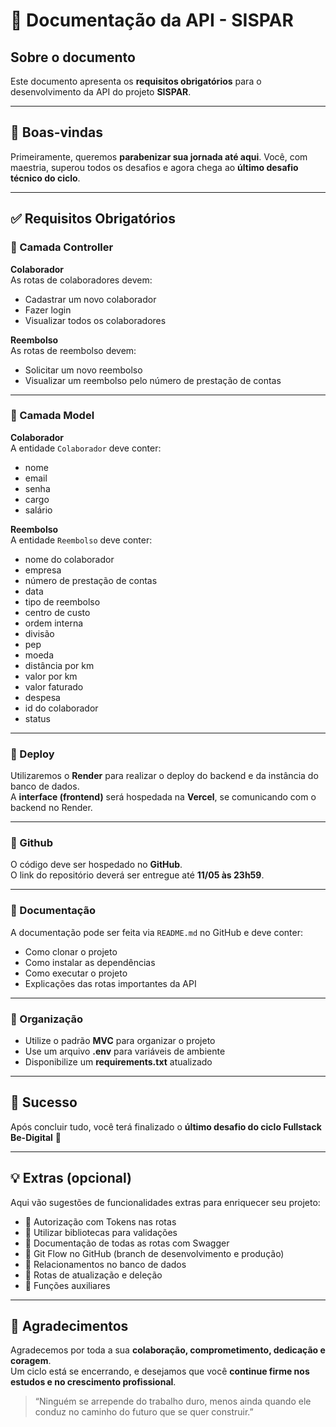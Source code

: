 # 📄 Documentação da API - SISPAR

## Sobre o documento

Este documento apresenta os **requisitos obrigatórios** para o desenvolvimento da API do projeto **SISPAR**.

---

## 👋 Boas-vindas

Primeiramente, queremos **parabenizar sua jornada até aqui**. Você, com maestria, superou todos os desafios e agora chega ao **último desafio técnico do ciclo**.

---

## ✅ Requisitos Obrigatórios

### 🔸 Camada Controller

**Colaborador**  
As rotas de colaboradores devem:
- Cadastrar um novo colaborador
- Fazer login
- Visualizar todos os colaboradores

**Reembolso**  
As rotas de reembolso devem:
- Solicitar um novo reembolso
- Visualizar um reembolso pelo número de prestação de contas

---

### 🔸 Camada Model

**Colaborador**  
A entidade `Colaborador` deve conter:
- nome
- email
- senha
- cargo
- salário

**Reembolso**  
A entidade `Reembolso` deve conter:
- nome do colaborador
- empresa
- número de prestação de contas
- data
- tipo de reembolso
- centro de custo
- ordem interna
- divisão
- pep
- moeda
- distância por km
- valor por km
- valor faturado
- despesa
- id do colaborador
- status

---

### 🔸 Deploy

Utilizaremos o **Render** para realizar o deploy do backend e da instância do banco de dados.  
A **interface (frontend)** será hospedada na **Vercel**, se comunicando com o backend no Render.

---

### 🔸 Github

O código deve ser hospedado no **GitHub**.  
O link do repositório deverá ser entregue até **11/05 às 23h59**.

---

### 🔸 Documentação

A documentação pode ser feita via `README.md` no GitHub e deve conter:
- Como clonar o projeto
- Como instalar as dependências
- Como executar o projeto
- Explicações das rotas importantes da API

---

### 🔸 Organização

- Utilize o padrão **MVC** para organizar o projeto
- Use um arquivo **.env** para variáveis de ambiente
- Disponibilize um **requirements.txt** atualizado

---

## 🏁 Sucesso

Após concluir tudo, você terá finalizado o **último desafio do ciclo Fullstack Be-Digital** 🎉

---

## 💡 Extras (opcional)

Aqui vão sugestões de funcionalidades extras para enriquecer seu projeto:

- 📌 Autorização com Tokens nas rotas
- 📌 Utilizar bibliotecas para validações
- 📌 Documentação de todas as rotas com Swagger
- 📌 Git Flow no GitHub (branch de desenvolvimento e produção)
- 📌 Relacionamentos no banco de dados
- 📌 Rotas de atualização e deleção
- 📌 Funções auxiliares

---

## 🙏 Agradecimentos

Agradecemos por toda a sua **colaboração, comprometimento, dedicação e coragem**.  
Um ciclo está se encerrando, e desejamos que você **continue firme nos estudos e no crescimento profissional**.

> “Ninguém se arrepende do trabalho duro, menos ainda quando ele conduz no caminho do futuro que se quer construir.”
